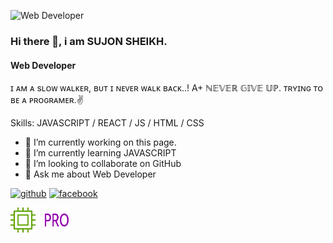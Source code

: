 ![Web Developer](https://image.freepik.com/free-vector/coding-system-banner_87720-2994.jpg)
### Hi there 👋, i am SUJON SHEIKH.
#### Web Developer

ɪ ᴀᴍ ᴀ sʟᴏᴡ ᴡᴀʟᴋᴇʀ, ʙᴜᴛ ɪ ɴᴇᴠᴇʀ ᴡᴀʟᴋ ʙᴀᴄᴋ..! A+ ℕ𝔼𝕍𝔼ℝ 𝔾𝕀𝕍𝔼 𝕌ℙ. ᴛʀʏɪɴɢ ᴛᴏ ʙᴇ ᴀ ᴘʀᴏɢʀᴀᴍᴇʀ.✌️

Skills: JAVASCRIPT / REACT / JS / HTML / CSS

- 🔭 I’m currently working on this page. 
- 🌱 I’m currently learning JAVASCRIPT 
- 👯 I’m looking to collaborate on GitHub 
- 💬 Ask me about Web Developer 


[<img src='https://cdn.jsdelivr.net/npm/simple-icons@3.0.1/icons/github.svg' alt='github' height='40'>](https://github.com/https://github.com/sujonphero)  [<img src='https://cdn.jsdelivr.net/npm/simple-icons@3.0.1/icons/facebook.svg' alt='facebook' height='40'>](https://www.facebook.com/https://www.facebook.com/)  

<a href='https://docs.github.com/en/developers'><img src='https://raw.githubusercontent.com/acervenky/animated-github-badges/master/assets/devbadge.gif' width='40' height='40'></a> <a href='https://github.com/pricing'><img src='https://raw.githubusercontent.com/acervenky/animated-github-badges/master/assets/pro.gif' width='40' height='40'></a> 

